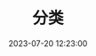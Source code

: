 ---
title: 分类
date: 2023-07-20 12:23:00
type: "categories"
description: 文章内容的涉及知识划分
comments: false
top_img:  /config/img/pages/categories.jpg
aside: true
---